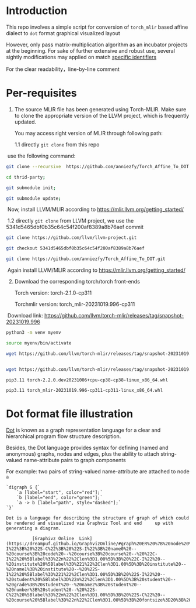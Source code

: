 #  Introduction

This repo involves a simple script for conversion of  `torch_mlir`  based affine dialect to `dot`  format graphical visualized  layout

However, only pass matrix-multiplication algorithm as an incubator projects at the beginning. For sake of further extensive and robust use, several sightly modifications  may applied on match  [specific identifiers](https://github.com/anniezfy/Torch_Affine_To_DOT/blob/main/MlirConversionDot/main.cpp#L82C1-L82C12)

For the clear readability，line-by-line comment 

# Per-requisites

1. The source MLIR file has been generated using Torch-MLIR. Make sure to clone the appropriate version of the LLVM project, which is frequently updated.

   You may access right version of MLIR through following path:

   1.1 directly `git clone` from this repo

​	use the following command:

```bash
git clone --recursive  https://github.com/anniezfy/Torch_Affine_To_DOT.git

cd thrid-party;

git submodule init;

git submodule update;

```

​       Now, install LLVM/MLIR according to https://mlir.llvm.org/getting_started/

​     1.2  directly `git clone` from LLVM project, we use the 5341d5465dbf0b35c64c54f200af8389a8b76aef commit

```bash
git clone https://github.com/llvm/llvm-project.git

git checkout 5341d5465dbf0b35c64c54f200af8389a8b76aef 

git clone https://github.com/anniezfy/Torch_Affine_To_DOT.git
```

​    Again  install LLVM/MLIR according to https://mlir.llvm.org/getting_started/

2. Download the corresponding torch/torch front-ends

   Torch version: torch-2.1.0-cp311

   Torchmlir version: torch_mlir-20231019.996-cp311

​       Download link: https://github.com/llvm/torch-mlir/releases/tag/snapshot-20231019.996

```bash
python3 -m venv myenv

source myenv/bin/activate

wget https://github.com/llvm/torch-mlir/releases/tag/snapshot-20231019.996/torch-2.2.0.dev20231006+cpu-cp38-cp38-linux_x86_64.whl


wget https://github.com/llvm/torch-mlir/releases/tag/snapshot-20231019.996/torch_mlir-20231019.996-cp311-cp311-linux_x86_64.whl

pip3.11 torch-2.2.0.dev20231006+cpu-cp38-cp38-linux_x86_64.whl

pip3.11 torch_mlir-20231019.996-cp311-cp311-linux_x86_64.whl
```
# Dot format file illustration

[Dot](https://graphviz.org/doc/info/lang.html) is known as a graph representation  language for  a clear and hierarchical  program flow structure description.

Besides, the Dot language provides syntax for defining (named and anonymous) graphs, nodes and edges, plus the ability to attach string-valued name-attribute pairs to graph components

For example:  two pairs of string-valued name-attribute are attached to node `a`

```
`digraph G {`
    `a [label="start", color="red"];`
    `b [label="end", color="green"];`
    `a -> b [label="path", style="dashed"];`
`}`

Dot is a language for describing the structure of graph of which could be rendered and visualized via Graphviz Tool and end 	up with generating a diagram.

​          [Graphivz Online  Link](https://dreampuf.github.io/GraphvizOnline/#graph%20ER%20%7B%20node%20%5Bshape%3Dbox%5D%3B%20course%3B%20institute%3B%20student%3B%20node%20%5Bshape%3Dellipse%5D%3B%20%7Bnode%20%5Blabel%3D%22name%22%5D%20name0%3B%20name1%3B%20name2%3B%7D%20code%3B%20grade%3B%20number%3B%20node%20%5Bshape%3Ddiamond%2Cstyle%3Dfilled%2Ccolor%3Dlightgrey%5D%3B%20%22C-I%22%3B%20%22S-C%22%3B%20%22S-I%22%3B%20name0%20--%20course%3B%20code%20--%20course%3B%20course%20--%20%22C-I%22%20%5Blabel%3D%22n%22%2Clen%3D1.00%5D%3B%20%22C-I%22%20--%20institute%20%5Blabel%3D%221%22%2Clen%3D1.00%5D%3B%20institute%20--%20name1%3B%20institute%20--%20%22S-I%22%20%5Blabel%3D%221%22%2Clen%3D1.00%5D%3B%20%22S-I%22%20--%20student%20%5Blabel%3D%22n%22%2Clen%3D1.00%5D%3B%20student%20--%20grade%3B%20student%20--%20name2%3B%20student%20--%20number%3B%20student%20--%20%22S-C%22%20%5Blabel%3D%22m%22%2Clen%3D1.00%5D%3B%20%22S-C%22%20--%20course%20%5Blabel%3D%22n%22%2Clen%3D1.00%5D%3B%20fontsize%3D20%3B%20label%20%3D%20%22%5Cn%5CnEntity%20Relation%20Diagram%5Cndrawn%20by%20NEATO%22%3B%20%7D)
